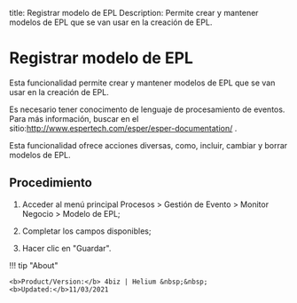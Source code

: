 title: Registrar modelo de EPL
Description: Permite crear y mantener modelos de EPL que se van usar en la creación de EPL.
# Registrar modelo de EPL


Esta funcionalidad permite crear y mantener modelos de EPL que se van usar en la
creación de EPL.

Es necesario tener conocimento de lenguaje de procesamiento de eventos. Para más
información, buscar en el
sitio:<http://www.espertech.com/esper/esper-documentation/> .

Esta funcionalidad ofrece acciones diversas, como, incluir, cambiar y borrar
modelos de EPL.

Procedimiento
-----------------

1.  Acceder al menú principal Procesos \> Gestión de Evento \> Monitor Negocio
    \> Modelo de EPL;

2.  Completar los campos disponibles;

3.  Hacer clic en "Guardar".


!!! tip "About"

    <b>Product/Version:</b> 4biz | Helium &nbsp;&nbsp;
    <b>Updated:</b>11/03/2021
